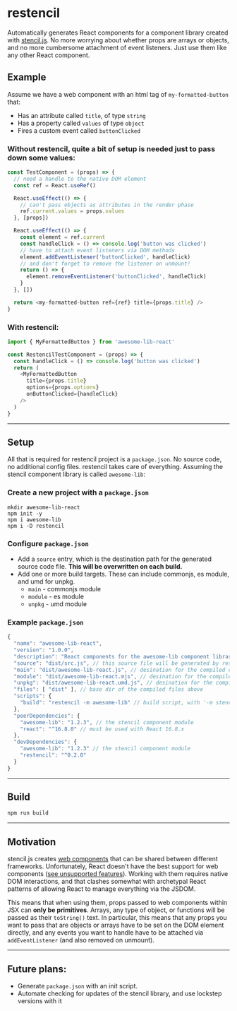 # restencil

Automatically generates React components for a component library created with [stencil.js](https://github.com/ionic-team/stencil). No more worrying about whether props are arrays or objects, and no more cumbersome attachment of event listeners. Just use them like any other React component.

## Example
Assume we have a web component with an html tag of `my-formatted-button` that:
* Has an attribute called `title`, of type `string`
* Has a property called `values` of type `object`
* Fires a custom event called `buttonClicked`

### Without restencil, quite a bit of setup is needed just to pass down some values:
```javascript
const TestComponent = (props) => {
  // need a handle to the native DOM element
  const ref = React.useRef()

  React.useEffect(() => {
    // can't pass objects as attributes in the render phase
    ref.current.values = props.values
  }, [props])

  React.useEffect(() => {
    const element = ref.current
    const handleClick = () => console.log('button was clicked')
    // have to attach event listeners via DOM methods
    element.addEventListener('buttonClicked', handleClick)
    // and don't forget to remove the listener on unmount!
    return () => {
      element.removeEventListener('buttonClicked', handleClick)
    }
  }, [])

  return <my-formatted-button ref={ref} title={props.title} />
}
```
### With restencil:
```javascript
import { MyFormattedButton } from 'awesome-lib-react'

const RestencilTestComponent = (props) => {
  const handleClick = () => console.log('button was clicked')
  return (
    <MyFormattedButton
      title={props.title}
      options={props.options}
      onButtonClicked={handleClick}
    />
  )
}
```
---
## Setup

All that is required for restencil project is a `package.json`. No source code, no additional config files. restencil takes care of everything.
Assuming the stencil component library is called `awesome-lib`:

### Create a new project with a `package.json`
```shell
mkdir awesome-lib-react
npm init -y
npm i awesome-lib
npm i -D restencil
```
### Configure `package.json`
* Add a `source` entry, which is the destination path for the generated source code file. **This will be overwritten on each build.**
* Add one or more build targets. These can include commonjs, es module, and umd for unpkg.
  * `main` - commonjs module
  * `module` - es module
  * `unpkg` - umd module

### Example `package.json`
```js
{
  "name": "awesome-lib-react",
  "version": "1.0.0",
  "description": "React components for the awesome-lib component library",
  "source": "dist/src.js", // this source file will be generated by restencil on each build
  "main": "dist/awesome-lib-react.js", // desination for the compiled commonjs module
  "module": "dist/awesome-lib-react.mjs", // desination for the compiled es module
  "unpkg": "dist/awesome-lib-react.umd.js", // desination for the compiled umd module
  "files": [ "dist" ], // base dir of the compiled files above
  "scripts": {
    "build": "restencil -m awesome-lib" // build script, with '-m stencil-module-name'
  },
  "peerDependencies": {
    "awesome-lib": "1.2.3", // the stencil component module
    "react": "^16.8.0" // must be used with React 16.8.x
  },
  "devDependencies": {
    "awesome-lib": "1.2.3" // the stencil component module
    "restencil": "^0.2.0"
  }
}

```
---
## Build

```javascript
npm run build
```

---
## Motivation

stencil.js creates [web components](https://developer.mozilla.org/en-US/docs/Web/Web_Components) that can be shared between different frameworks. Unfortunately, React doesn't have the best support for web components ([see unsupported features](https://custom-elements-everywhere.com/libraries/react/results/results.html)). Working with them requires native DOM interactions, and that clashes somewhat with archetypal React patterns of allowing React to manage everything via the JSDOM.

This means that when using them, props passed to web components within JSX can **only be primitives**. Arrays, any type of object, or functions will be passed as their `toString()` text. In particular, this means that any props you want to pass that are objects or arrays have to be set on the DOM element directly, and any events you want to handle have to be attached via `addEventListener` (and also removed on unmount).

---
## Future plans:

* Generate `package.json` with an init script.
* Automate checking for updates of the stencil library, and use lockstep versions with it
